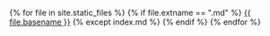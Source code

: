 {% for file in site.static_files %}
{% if file.extname == ".md" %}
[{{ file.basename }}]({{site.baseurl}}/{{file.basename}}.html)
{% except index.md %}
{% endif %}
{% endfor %}
